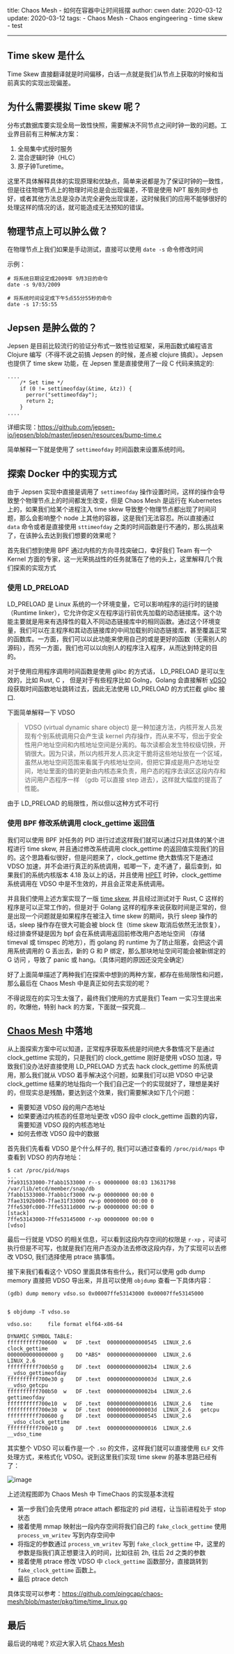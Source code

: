 title: Chaos Mesh - 如何在容器中让时间摇摆
author: cwen
date: 2020-03-12
update: 2020-03-12
tags:
    - Chaos Mesh
    - Chaos engingeering
    - time skew
    - test

---

## Time skew 是什么

Time Skew 直接翻译就是时间偏移，白话一点就是我们从节点上获取的时候和当前真实的实现出现偏差。

## 为什么需要模拟 Time skew 呢？

分布式数据库要实现全局一致性快照，需要解决不同节点之间时钟一致的问题。工业界目前有三种解决方案： 
1. 全局集中式授时服务 
2. 混合逻辑时钟（HLC）
3. 原子钟Turetime。

这里不具体解释具体的实现原理和优缺点，简单来说都是为了保证时钟的一致性，但是往往物理节点上的物理时间总是会出现偏差，不管是使用 NPT 服务同步也好，或者其他方法总是没办法完全避免出现误差，这时候我们的应用不能够很好的处理这样的情况的话，就可能造成无法预知的错误。

## 物理节点上可以肿么做？ 

在物理节点上我们如果是手动测试，直接可以使用 `date -s` 命令修改时间

示例： 

```
# 将系统日期设定成2009年 9月3日的命令
date -s 9/03/2009

# 将系统时间设定成下午5点55分55秒的命令
date -s 17:55:55
``` 


## Jepsen 是肿么做的？  

Jepsen 是目前比较流行的验证分布式一致性验证框架，采用函数式编程语言 Clojure 编写（不得不说之前搞 Jepsen 的时候，差点被 clojure 搞疯）。Jepsen 也提供了 time skew 功能，在 Jepsen 里是直接使用了一段 C 代码来搞定的:

```
....
    /* Set time */
    if (0 != settimeofday(&time, &tz)) {
      perror("settimeofday");
      return 2;
    }
....

```
详细实现：https://github.com/jepsen-io/jepsen/blob/master/jepsen/resources/bump-time.c 

简单解释一下就是使用了 `settimeofday` 时间函数来设置系统时间。

## 探索 Docker 中的实现方式

由于 Jepsen 实现中直接是调用了 `settimeofday` 操作设置时间，这样的操作会导致整个物理节点上的时间都发生改变，但是 Chaos Mesh 是运行在 Kubernetes 上的，如果我们给某个进程注入 time skew 导致整个物理节点都出现了时间问题，那么会影响整个 node 上其他的容器，这是我们无法容忍。所以直接通过 `data` 命令或者是直接使用 `sttimeofday` 之类的时间函数是行不通的，那么挑战来了，在该肿么去达到我们想要的效果呢？

首先我们想到使用 BPF 通过内核的方向寻找突破口，幸好我们 Team 有一个 Kernel 方面的专家，这一光荣挑战性的任务就落在了他的头上，这里解释几个我们探索的实现方式 

###  使用 LD_PRELOAD 

LD_PRELOAD 是 Linux 系统的一个环境变量，它可以影响程序的运行时的链接（Runtime linker），它允许你定义在程序运行前优先加载的动态链接库。这个功能主要就是用来有选择性的载入不同动态链接库中的相同函数。通过这个环境变量，我们可以在主程序和其动态链接库的中间加载别的动态链接库，甚至覆盖正常的函数库。一方面，我们可以以此功能来使用自己的或是更好的函数（无需别人的源码），而另一方面，我们也可以以向别人的程序注入程序，从而达到特定的目的。 

对于使用应用程序调用时间函数是使用 glibc 的方式话， LD_PRELOAD 是可以生效的，比如 Rust, C ， 但是对于有些程序比如 Golng，Golang 会直接解析 [vDSO](http://man7.org/linux/man-pages/man7/vdso.7.html) 段获取时间函数地址跳转过去，因此无法使用 LD_PRELOAD 的方式拦截 glibc 接口.

下面简单解释一下 VDSO 

> VDSO (virtual dynamic share object) 是一种加速方法，内核开发人员发现有个别系统调用只会产生读 kernel 内存操作，而从来不写，但出于安全性用户地址空间和内核地址空间是分离的。每次读都会发生特权级切换，开销很大。因为只读，所以内核开发人员决定干脆将这些地址放在一个区域，虽然从地址空间范围来看属于内核地址空间，但把它算成是用户态地址空间，地址里面的值的更新由内核态来负责，用户态的程序去读区这段内存和访问用户态程序一样 （gdb 可以直接 step 进去），这样就大幅度的提高了性能。 

由于 LD_PRELOAD 的局限性，所以但以这种方式不可行  

### 使用 BPF 修改系统调用 clock_gettime 返回值 

我们可以使用 BPF 对任务的 PID 进行过滤这样我们就可以通过只对具体的某个进程进行 time skew, 并且通过修改系统调用 clock_gettime 的返回值实现我们的目的。这个思路看似很好，但是问题来了，clock_gettime 绝大数情况下是通过 VDSO 加速，并不会进行真正的系统调用，呱唧一下，走不通了，最后查到，如果我们的系统内核版本 4.18 及以上的话，并且使用 [HPET](https://www.kernel.org/doc/html/latest/timers/hpet.html) 时钟，clock_gettime 系统调用在 VDSO 中是不生效的，并且会正常走系统调用。

并且我们使用上述方案实现了一版 [time skew](https://github.com/chaos-mesh/bpfki), 并且经过测试对于 Rust, C 这样的程序是可以正常工作的，但是对于 Golang 这样的程序来说获取时间是正常的，但是出现一个问题就是如果程序在被注入 time skew 的期间，执行 sleep 操作的话，sleep 操作存在很大可能会被 block 住（time skew 取消后依然无法恢复），经过排查怀疑是因为 bpf 会在系统调用返回前修改用户态地址空间 （存储 timeval 或 timspec 的地方），而 golang 的 runtime 为了防止阻塞，会把这个调用系统调用的 G 丢出去，新的 G 和 P 绑定，那么那块地址空间可能会被新绑定的 G 访问 ，导致了 panic 或 hang。（具体问题的原因还没完全确定）

好了上面简单描述了两种我们在探索中想到的两种方案，都存在些局限性和问题，那么最后在 Chaos Mesh 中是真正如何去实现的呢？

不得说现在的实习生太强了，最终我们使用的方式是我们 Team 一实习生提出来的，吹爆他，特别 hack 的方案，下面就一探究竟...

## [Chaos Mesh](https://github.com/pingcap/chaos-mesh) 中落地

从上面探索方案中可以知道，正常程序获取系统是时间绝大多数情况下是通过 clock_gettime 实现的，只是我们的 clock_gettime 刚好是使用 vDSO 加速，导致我们没办法好直接使用 LD_PRELOAD 方式去 hack clock_gettime 的系统调用，那么我们就从 VDSO 着手解决这个问题，如果我们可以把 VDSO 中记录 clock_gettime 结果的地址指向一个我们自己定一个的实现就好了，理想是美好的，但现实总是残酷，要达到这个效果，我们需要解决如下几个问题：

* 需要知道 VDSO 段的用户态地址 
* 如果要通过内核态的任意地址更改 vDSO 段中 clock_gettime 函数的内容，需要知道 VDSO 段的内核态地址 
* 如何去修改 VDSO 段中的数据 


首先我们先看看 VDSO 是个什么样子的, 我们可以通过查看的 `/proc/pid/maps` 中查看到 VDSO 的内存地址： 

```
$ cat /proc/pid/maps 
...
7fa931533000-7fabb1533000 r--s 00000000 08:03 13631798                   /var/lib/etcd/member/snap/db
7fabb1533000-7fabb1cf3000 rw-p 00000000 00:00 0
7fae3192b000-7fae31f33000 rw-p 00000000 00:00 0
7ffe530fc000-7ffe5311d000 rw-p 00000000 00:00 0                          [stack]
7ffe53143000-7ffe53145000 r-xp 00000000 00:00 0                          [vdso]
``` 

最后一行就是 VDSO 的相关信息，可以看到这段内存空间的权限是 `r-xp` ，可读可执行但是不可写，也就是我们在用户态没办法去修改这段内存，为了实现可以去修改 VDSO, 我们选择使用 ptrace 搞事情。 


接下来我们看看这个 VDSO 里面具体有些什么，我们可以使用 gdb dump memory 直接把 VDSO 导出来，并且可以使用 `objdump` 查看一下具体内容： 

```
(gdb) dump memory vdso.so 0x00007ffe53143000 0x00007ffe53145000 


$ objdump -T vdso.so

vdso.so:     file format elf64-x86-64

DYNAMIC SYMBOL TABLE:
ffffffffff700600  w   DF .text	0000000000000545  LINUX_2.6   clock_gettime
0000000000000000 g    DO *ABS*	0000000000000000  LINUX_2.6   LINUX_2.6
ffffffffff700b50 g    DF .text	00000000000002b4  LINUX_2.6   __vdso_gettimeofday
ffffffffff700e30 g    DF .text	000000000000003d  LINUX_2.6   __vdso_getcpu
ffffffffff700b50  w   DF .text	00000000000002b4  LINUX_2.6   gettimeofday
ffffffffff700e10  w   DF .text	0000000000000016  LINUX_2.6   time
ffffffffff700e30  w   DF .text	000000000000003d  LINUX_2.6   getcpu
ffffffffff700600 g    DF .text	0000000000000545  LINUX_2.6   __vdso_clock_gettime
ffffffffff700e10 g    DF .text	0000000000000016  LINUX_2.6   __vdso_time
```

其实整个 VDSO 可以看作是一个 `.so` 的文件，这样我们就可以直接使用 `ELF` 文件处理方式，来格式化 VDSO。说到这里我们实现 time skew 的基本思路已经有了： 

![image](https://github.com/cwen0/int64.me/blob/master/images/timechaos.png)

上述流程图即为 Chaos Mesh 中 TimeChaos 的实现基本流程

* 第一步我们会先使用 ptrace attach 都指定的 pid 进程，让当前进程处于 stop 状态 
* 接着使用 mmap 映射出一段内存空间将我们自己的 `fake_clock_gettime` 使用 `process_vm_writev` 写到内存空间中 
* 将指定的参数通过 `process_vm_writev` 写到 `fake_clock_gettime` 中，这里的参数是指我们真正想要注入的时间，比如往前 2h, 往后 2d 之类的参数 
* 接着使用 ptrace 修改 VDSO 中 `clock_gettime` 函数部分，直接跳转到 `fake_clock_gettime` 函数上。 
* 最后 ptrace detch 

具体实现可以参考：https://github.com/pingcap/chaos-mesh/blob/master/pkg/time/time_linux.go  


## 最后 

最后说的啥呢？欢迎大家入坑 [Chaos Mesh](https://github.com/pingcap/chaos-mesh)
